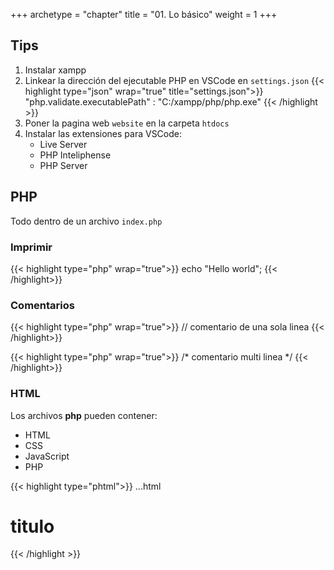 +++
archetype = "chapter"
title = "01. Lo básico"
weight = 1
+++

## Tips
1. Instalar xampp
2. Linkear la dirección del ejecutable PHP en VSCode en `settings.json`
{{< highlight  type="json" wrap="true" title="settings.json">}}
"php.validate.executablePath" : "C:/xampp/php/php.exe"
{{< /highlight >}}
3. Poner la pagina web `website` en la carpeta `htdocs`
4. Instalar las extensiones para VSCode:
    - Live Server
    - PHP Inteliphense
    - PHP Server

## PHP
Todo dentro de un archivo `index.php`
### Imprimir
{{< highlight type="php" wrap="true">}}
echo "Hello world";
{{< /highlight>}}
### Comentarios
{{< highlight type="php" wrap="true">}}
// comentario de una sola linea
{{< /highlight>}}

{{< highlight type="php" wrap="true">}}
/*
comentario
multi
linea
*/
{{< /highlight>}}
### HTML
Los archivos **php** pueden contener:
- HTML
- CSS
- JavaScript
- PHP

{{< highlight type="phtml">}}
...html

<body>
    <h1>titulo</h1>
</body>
</html>

<?php
    // codigo php
?>
{{< /highlight >}}